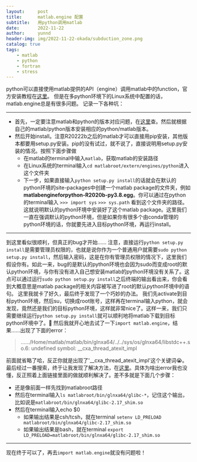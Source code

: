 ```yaml
---
layout:     post
title:      matlab.engine 配置
subtitle:   用python调用matlab
date:       2022-11-22
author:     yunnd
header-img: img/2022-11-22-okada/subduction_zone.png
catalog: true
tags:
    - matlab
    - python
    - fortran
    - stress 
---
```


python可以直接使用matlab提供的API（engine）调用matlab中的function，官方安装教程在[这里](https://www.mathworks.com/help/matlab/matlab_external/install-the-matlab-engine-for-python.html)。
但是在多python环境下的Linux系统中配置的话，matlab.engine总是有很多问题。
记录一下各种坑：

* * *
+ 首先，一定要注意matlab和python的版本对应问题，在[这里](https://www.mathworks.com/support/requirements/python-compatibility.html)查。然后就根据自己的matlab/python版本安装相应的python/matlab版本。
+ 然后开始install。注意R20222b之后的matlab才可以直接用pip安装，其他版本都要用setup.py安装。pip的没有试过，就不说了，直接说明用setup.py安装的情况。按照下面步骤做
    + 在matlab的terminal中输入`matlab`，获取matlab的安装路径
    + 在Linux系统的terminal输入`cd matlabroot/extern/engines/python`进入这个文件夹
    + 下一步，如果直接输入`python setup.py install`的话就会在默认的python环境的site-packages中创建一个matlab package的文件夹，例如**matlabengineforpython-R2020b-py3.8.egg**。你可以通过在python的terminal输入
      `>>> import sys` 
      `>>> sys.path` 
      看到这个文件夹的路径。这就说明默认的python环境中安装好了这个matlab package。这里我们一直在强调默认的python环境，但是如果你有很多个由conda管理的python环境的话，你就要先进入目标python环境，再运行install。

* * *

到这里看似很顺利，但真正的bug才开始......
注意，直接运行`python setup.py install`是需要管理员权限的，也就是说你作为一个普通用户就需要`sudo python setup.py install`，然后输入密码，这是在你有管理员权限的情况下，这里我们假设你有。如此一来，bug的是默认的python环境也会因为sudo而变成root的默认python环境，与你有没有进入自己想安装matlab的python环境没有关系了。这点可以通过运行`sudo python setup.py install`之后终端的输出看出来，你会看到大概意思是matlab package的相关内容被写进了root的默认python环境中的语句。
这里我就卡了好久，最后终于发现了一个巧妙的办法。
我们先activate到目标python环境，然后su，切换成root账号，这样再在terminal输入python，就会发现，竟然还是我们的目标python环境，这样就非常nice了。这样一来，我们只需要继续运行`python setup.py install`就可以顺利地将matlab下载到目标python环境中了。🎉
然后我就开心地去试了一下`import matlab.engine`，结果......出现了下面的error：
>....../Home/matlab/matlab/bin/glnxa64/../../sys/os/glnxa64/libstdc++.so.6: undefined symbol: __cxa_thread_atexit_impl

前面就省略了哈，反正你就是出现了'__cxa_thread_atexit_impl'这个关键词😭。最后经过一番搜索，终于让我发现了解决方法，在[这里](https://www.mathworks.com/matlabcentral/answers/868193-segmentation-fault-when-using-matlab-engine-with-rhel-or-centos-linux?s_tid=srchtitle)。具体为啥出error我也没懂，反正照着上面链接里面的做就顺利解决了。差不多就是下面几个步骤：
+ 还是像前面一样先找到matlabroot路径
+ 然后在terminal输入`ls matlabroot/bin/glnxa64/glibc-*`，记住这个输出，比如说是`matlabroot/bin/glnxa64/glibc-2.17_shim.so`
+ 然后在terminal输入echo $0
    + 如果输出结果是csh/tcsh，就在terminal
    `setenv LD_PRELOAD matlabroot/bin/glnxa64/glibc-2.17_shim.so`
    + 如果输出结果是bash，就在terminal
    `export LD_PRELOAD=matlabroot/bin/glnxa64/glibc-2.17_shim.so`

* * *
现在终于可以了，再去`import matlab.engine`就没有问题啦！
